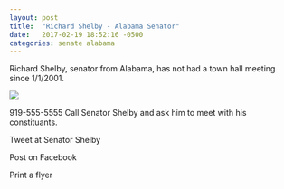 ```yaml
---
layout: post
title:  "Richard Shelby - Alabama Senator"
date:   2017-02-19 18:52:16 -0500
categories: senate alabama
---
```

Richard Shelby, senator from Alabama, has not had a town hall meeting since <span id="sinceTownHall">1/1/2001</span>.

<img src="http://i.sincetownhall.com/shelby" />

919-555-5555 Call Senator Shelby and ask him to meet with his constituants.

Tweet at Senator Shelby

Post on Facebook

Print a flyer

